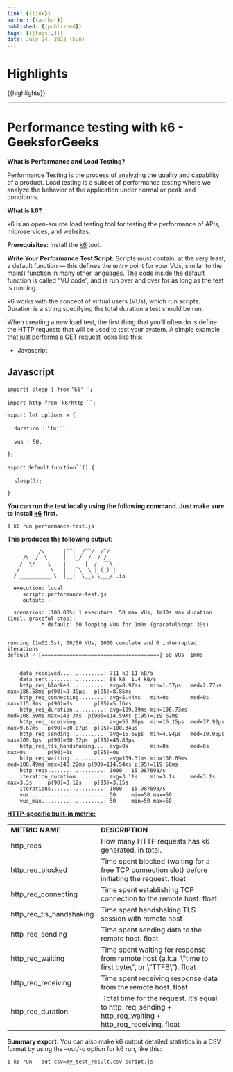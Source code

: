```yaml
---
link: {{link}}
author: {{author}}
published: {{published}}
tags: [{{tags:,}}]
date: July 24, 2022 (Sun)
---
```

# Highlights
{{highlights}}

---
# Performance testing with k6 - GeeksforGeeks
**What is Performance and Load Testing?**

Performance Testing is the process of analyzing the quality and capability of a product. Load testing is a subset of performance testing where we analyze the behavior of the application under normal or peak load conditions.

**What is k6?**

k6 is an open-source load testing tool for testing the performance of APIs, microservices, and websites.

**Prerequisites:** Install the [k6](https://k6.io/docs/getting-started/installation) tool.

**Write Your Performance Test Script:** Scripts must contain, at the very least, a default function — this defines the entry point for your VUs, similar to the main() function in many other languages. The code inside the default function is called “VU code”, and is run over and over for as long as the test is running.

k6 works with the concept of virtual users (VUs), which run scripts. Duration is a string specifying the total duration a test should be run.

When creating a new load test, the first thing that you’ll often do is define the HTTP requests that will be used to test your system. A simple example that just performs a GET request looks like this:

-   Javascript

## Javascript

`import{ sleep } from` `'k6'``;`

`import http from` `'k6/http'``;`

`export let options = {`

    `duration :` `'1m'``,`

    `vus : 50,`

`};`

`export` `default` `function``() {`

    `sleep(3);`

`}`

**You can run the test locally using the following command. Just make sure to install** [**k6**](https://k6.io/docs/getting-started/installation) **first.**

```
$ k6 run performance-test.js

```

**This produces the following output:**

```
          /\      |‾‾|  /‾‾/  /‾/
     /\  /  \     |  |_/  /  / /
    /  \/    \    |      |  /  ‾‾\
   /          \   |  |‾\  \ | (_) |
  / __________ \  |__|  \__\ \___/ .io

  execution: local
     script: performance-test.js
     output: -

  scenarios: (100.00%) 1 executors, 50 max VUs, 1m30s max duration (incl. graceful stop):
           * default: 50 looping VUs for 1m0s (gracefulStop: 30s)


running (1m02.5s), 00/50 VUs, 1000 complete and 0 interrupted iterations
default ✓ [======================================] 50 VUs  1m0s


    data_received..............: 711 kB 11 kB/s
    data_sent..................: 88 kB  1.4 kB/s
    http_req_blocked...........: avg=8.97ms   min=1.37µs   med=2.77µs   max=186.58ms p(90)=9.39µs   p(95)=8.85ms
    http_req_connecting........: avg=5.44ms   min=0s       med=0s       max=115.8ms  p(90)=0s       p(95)=5.16ms
    http_req_duration..........: avg=109.39ms min=100.73ms med=108.59ms max=148.3ms  p(90)=114.59ms p(95)=119.62ms
    http_req_receiving.........: avg=55.89µs  min=16.15µs  med=37.92µs  max=9.67ms   p(90)=80.07µs  p(95)=100.34µs
    http_req_sending...........: avg=15.69µs  min=4.94µs   med=10.05µs  max=109.1µs  p(90)=30.32µs  p(95)=45.83µs
    http_req_tls_handshaking...: avg=0s       min=0s       med=0s       max=0s       p(90)=0s       p(95)=0s
    http_req_waiting...........: avg=109.31ms min=100.69ms med=108.49ms max=148.22ms p(90)=114.54ms p(95)=119.56ms
    http_reqs..................: 1000   15.987698/s
    iteration_duration.........: avg=3.11s    min=3.1s     med=3.1s     max=3.3s     p(90)=3.12s    p(95)=3.15s
    iterations.................: 1000   15.987698/s
    vus........................: 50     min=50 max=50
    vus_max....................: 50     min=50 max=50

```

[**HTTP-specific built-in metric:**](https://k6.io/docs/using-k6/metrics)

<table><tbody><tr><td><strong>METRIC NAME</strong></td><td><strong>DESCRIPTION</strong></td></tr><tr><td>http_reqs</td><td>How many HTTP requests has k6 generated, in total.</td></tr><tr><td>http_req_blocked</td><td>Time spent blocked (waiting for a free TCP connection slot) before initiating the request. float</td></tr><tr><td>http_req_connecting</td><td>Time spent establishing TCP connection to the remote host. float</td></tr><tr><td>http_req_tls_handshaking</td><td>Time spent handshaking TLS session with remote host</td></tr><tr><td>http_req_sending</td><td>Time spent sending data to the remote host. float</td></tr><tr><td>http_req_waiting</td><td>Time spent waiting for response from remote host (a.k.a. \”time to first byte\”, or \”TTFB\”). float</td></tr><tr><td>http_req_receiving</td><td>Time spent receiving response data from the remote host. float</td></tr><tr><td>http_req_duration</td><td>&nbsp;Total time for the request. It’s equal to http_req_sending + http_req_waiting + http_req_receiving. float</td></tr></tbody></table>

**Summary export:** You can also make k6 output detailed statistics in a CSV format by using the –out/-o option for k6 run, like this:

```
$ k6 run --out csv=my_test_result.csv script.js

```